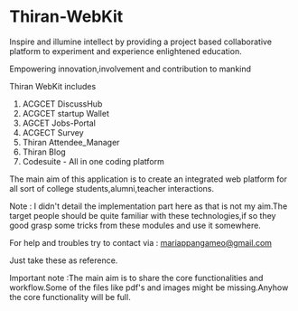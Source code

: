 # Thiran-WebKit
Inspire and illumine intellect by providing a project based collaborative platform to experiment and experience enlightened education.

Empowering innovation,involvement and contribution to mankind

Thiran WebKit includes 
  
   1. ACGCET DiscussHub
   2. ACGCET startup Wallet
   3. AGCET Jobs-Portal
   4. ACGECT Survey
   5. Thiran Attendee_Manager
   6. Thiran Blog
   7. Codesuite - All in one coding platform
   
   The main aim of this application is to create an integrated web platform for all sort of college students,alumni,teacher interactions.
   
   Note : I didn't detail the implementation part here as that is not my aim.The target people should be quite familiar with these       technologies,if so they good grasp some tricks from these modules and use it somewhere.
   
For help and troubles try to contact via : mariappangameo@gmail.com


Just take these as reference.



Important note :The main aim is to share the core functionalities and workflow.Some of the files like pdf's and images might be missing.Anyhow the core functionality will be full.
